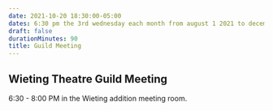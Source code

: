 ```yaml
---
date: 2021-10-20 18:30:00-05:00
dates: 6:30 pm the 3rd wednesday each month from august 1 2021 to december 31 2021
draft: false
durationMinutes: 90
title: Guild Meeting
---
```


## Wieting Theatre Guild Meeting  
6:30 - 8:00 PM in the Wieting addition meeting room.